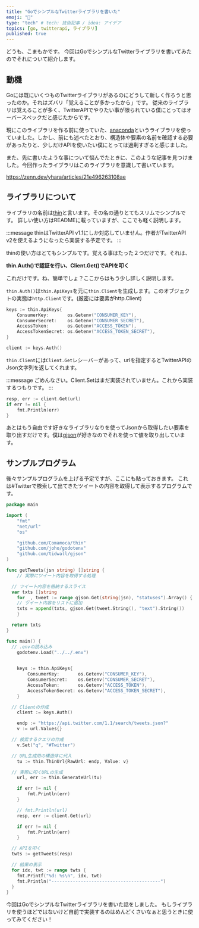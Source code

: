 ```yaml
---
title: "GoでシンプルなTwitterライブラリを書いた"
emoji: "🦊"
type: "tech" # tech: 技術記事 / idea: アイデア
topics: [go, twitterapi, ライブラリ]
published: true
---
```


どうも、こまもかです。
今回はGoでシンプルなTwitterライブラリを書いてみたのでそれについて紹介します。

## 動機

Goには既にいくつものTwitterライブラリがあるのにどうして新しく作ろうと思ったのか。それはズバリ「覚えることが多かったから」です。
従来のライブラリは覚えることが多く、TwitterAPIでやりたい事が限られている僕にとってはオーバースペックだと感じたからです。

現にこのライブラリを作る前に使っていた、[anaconda](https://github.com/ChimeraCoder/anaconda)というライブラリを使っていました。しかし、前にも述べたとおり、構造体や要素の名前を確認する必要があったりと、少しだけAPIを使いたい僕にとっては過剰すぎると感じました。

また、先に書いたような事について悩んでたときに、このような記事を見つけました。今回作ったライブラリはこのライブラリを意識して書いています。

https://zenn.dev/yhara/articles/21e496263108ae


## ライブラリについて

ライブラリの名前は[thin](https://github.com/Comamoca/thin)と言います。その名の通りとてもスリムでシンプルです。
詳しい使い方はREADMEに載っていますが、ここでも軽く説明します。

:::message
thinはTwitterAPI v1.1にしか対応していません。作者がTwitterAPI v2を使えるようになったら実装する予定です。
:::

thinの使い方はとてもシンプルです。覚える事はたった２つだけです。それは、

**thin.Auth()で認証を行い、Client.Get()でAPIを叩く**

これだけです。ね、簡単でしょ？ここからはもう少し詳しく説明します。

`thin.Auth()`は`thin.ApiKeys`を元に`thin.Client`を生成します。このオブジェクトの実態は`http.Client`です。(厳密には要素がhttp.Client)

```go
keys := thin.ApiKeys{
	ConsumerKey:       os.Getenv("CONSUMER_KEY"),
	ConsumerSecret:    os.Getenv("CONSUMER_SECRET"),
	AccessToken:       os.Getenv("ACCESS_TOKEN"),
	AccessTokenSecret: os.Getenv("ACCESS_TOKEN_SECRET"),
}

client := keys.Auth()
```

`thin.Client`には`Client.Get`レシーバーがあって、urlを指定するとTwitterAPIのJson文字列を返してくれます。

:::message
ごめんなさい。Client.Setはまだ実装されていません。これから実装するつもりです。
:::

```go
resp, err := client.Get(url)
if err != nil {
	fmt.Println(err)
}
```

あとはもう自由です好きなライブラリなりを使ってJsonから取得したい要素を取り出すだけです。僕は[gjson](https://github.com/tidwall/gjson)が好きなのでそれを使って値を取り出しています。

## サンプルプログラム

後々サンプルプログラムを上げる予定ですが、ここにも貼っておきます。
これは#Twitterで検索して出てきたツイートの内容を取得して表示するプログラムです。

```go
package main

import (
	"fmt"
	"net/url"
	"os"

	"github.com/Comamoca/thin"
	"github.com/joho/godotenv"
	"github.com/tidwall/gjson"
)

func getTweets(jsn string) []string {
	// 実際にツイート内容を取得する処理

  // ツイート内容を格納するスライス
  var txts []string
	for _, tweet := range gjson.Get(string(jsn), "statuses").Array() {
    // ツイート内容をリストに追加
    txts = append(txts, gjson.Get(tweet.String(), "text").String())
	}

  return txts
}

func main() {
  // .envの読み込み
	godotenv.Load("../../.env")

  
	keys := thin.ApiKeys{
		ConsumerKey:       os.Getenv("CONSUMER_KEY"),
		ConsumerSecret:    os.Getenv("CONSUMER_SECRET"),
		AccessToken:       os.Getenv("ACCESS_TOKEN"),
		AccessTokenSecret: os.Getenv("ACCESS_TOKEN_SECRET"),
	}

  // Clientの作成
	client := keys.Auth()

	endp := "https://api.twitter.com/1.1/search/tweets.json?"
	v := url.Values{}

  // 検索するクエリの作成
	v.Set("q", "#Twitter")

  // URL生成用の構造体に代入
	tu := thin.ThinUrl{RawUrl: endp, Value: v}

  // 実際に叩くURLの生成
	url, err := thin.GenerateUrl(tu)

	if err != nil {
		fmt.Println(err)
	}

	// fmt.Println(url)
	resp, err := client.Get(url)

	if err != nil {
		fmt.Println(err)
	}

  // APIを叩く
  twts := getTweets(resp)

  // 結果の表示
  for idx, twt := range twts {
    fmt.Printf("%d: %s\n", idx, twt)
    fmt.Println("-----------------------------------------")
  }
}
```

今回はGoでシンプルなTwitterライブラリを書いた話をしました。
もしライブラリを使うほどではないけど自前で実装するのはめんどくさいなぁと思うときに使ってみてください！
